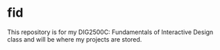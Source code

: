 # fid

This repository is for my DIG2500C: Fundamentals of Interactive Design class and will be where my projects are stored.
